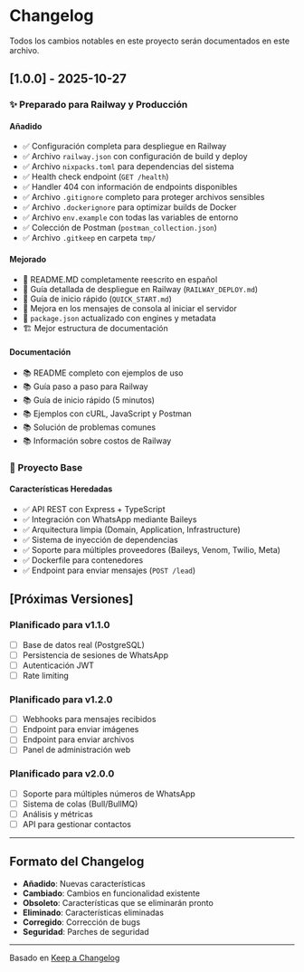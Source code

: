 # Changelog

Todos los cambios notables en este proyecto serán documentados en este archivo.

## [1.0.0] - 2025-10-27

### ✨ Preparado para Railway y Producción

#### Añadido
- ✅ Configuración completa para despliegue en Railway
- ✅ Archivo `railway.json` con configuración de build y deploy
- ✅ Archivo `nixpacks.toml` para dependencias del sistema
- ✅ Health check endpoint (`GET /health`)
- ✅ Handler 404 con información de endpoints disponibles
- ✅ Archivo `.gitignore` completo para proteger archivos sensibles
- ✅ Archivo `.dockerignore` para optimizar builds de Docker
- ✅ Archivo `env.example` con todas las variables de entorno
- ✅ Colección de Postman (`postman_collection.json`)
- ✅ Archivo `.gitkeep` en carpeta `tmp/`

#### Mejorado
- 📝 README.MD completamente reescrito en español
- 📝 Guía detallada de despliegue en Railway (`RAILWAY_DEPLOY.md`)
- 📝 Guía de inicio rápido (`QUICK_START.md`)
- 🎨 Mejora en los mensajes de consola al iniciar el servidor
- 🔧 `package.json` actualizado con engines y metadata
- 🏗️ Mejor estructura de documentación

#### Documentación
- 📚 README completo con ejemplos de uso
- 📚 Guía paso a paso para Railway
- 📚 Guía de inicio rápido (5 minutos)
- 📚 Ejemplos con cURL, JavaScript y Postman
- 📚 Solución de problemas comunes
- 📚 Información sobre costos de Railway

### 🎯 Proyecto Base

#### Características Heredadas
- ✅ API REST con Express + TypeScript
- ✅ Integración con WhatsApp mediante Baileys
- ✅ Arquitectura limpia (Domain, Application, Infrastructure)
- ✅ Sistema de inyección de dependencias
- ✅ Soporte para múltiples proveedores (Baileys, Venom, Twilio, Meta)
- ✅ Dockerfile para contenedores
- ✅ Endpoint para enviar mensajes (`POST /lead`)

## [Próximas Versiones]

### Planificado para v1.1.0
- [ ] Base de datos real (PostgreSQL)
- [ ] Persistencia de sesiones de WhatsApp
- [ ] Autenticación JWT
- [ ] Rate limiting

### Planificado para v1.2.0
- [ ] Webhooks para mensajes recibidos
- [ ] Endpoint para enviar imágenes
- [ ] Endpoint para enviar archivos
- [ ] Panel de administración web

### Planificado para v2.0.0
- [ ] Soporte para múltiples números de WhatsApp
- [ ] Sistema de colas (Bull/BullMQ)
- [ ] Análisis y métricas
- [ ] API para gestionar contactos

---

## Formato del Changelog

- **Añadido**: Nuevas características
- **Cambiado**: Cambios en funcionalidad existente
- **Obsoleto**: Características que se eliminarán pronto
- **Eliminado**: Características eliminadas
- **Corregido**: Corrección de bugs
- **Seguridad**: Parches de seguridad

---

Basado en [Keep a Changelog](https://keepachangelog.com/es-ES/1.0.0/)

